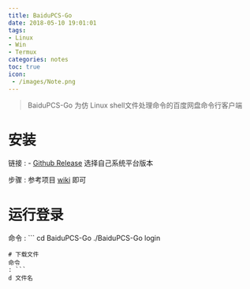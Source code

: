 ```yaml
---
title: BaiduPCS-Go
date: 2018-05-10 19:01:01
tags:
- Linux
- Win
- Termux
categories: notes
toc: true
icon:
 - /images/Note.png
---
```


> BaiduPCS-Go 为仿 Linux shell文件处理命令的百度网盘命令行客户端

# 安装
链接
: - [Github Release](https://github.com/iikira/BaiduPCS-Go/releases)	选择自己系统平台版本

步骤
: 参考项目 [wiki](https://github.com/iikira/BaiduPCS-Go/wiki) 即可

# 运行登录
命令
: ```
  cd BaiduPCS-Go
  ./BaiduPCS-Go
  login
  ```
# 下载文件
命令
: ```
d 文件名
  ```
